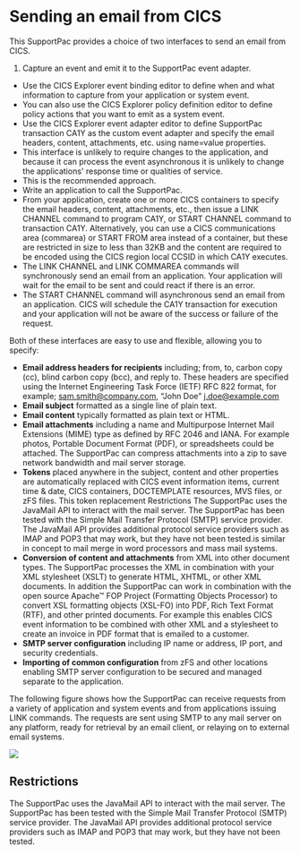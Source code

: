 # Sending an email from CICS
This SupportPac provides a choice of two interfaces to send an email from CICS.

1. Capture an event and emit it to the SupportPac event adapter.
 * Use the CICS Explorer event binding editor to define when and what information to capture from your application or system event.
 * You can also use the CICS Explorer policy definition editor to define policy actions that you want to emit as a system event.
 * Use the CICS Explorer event adapter editor to define SupportPac transaction CA1Y as the custom event adapter and specify the email headers, content, attachments, etc. using name=value properties.
 * This interface is unlikely to require changes to the application, and because it can process the event asynchronous it is unlikely to change the applications' response time or qualities of service.
 * This is the recommended approach.
* Write an application to call the SupportPac.
 * From your application, create one or more CICS containers to specify the email headers, content, attachments, etc., then issue a LINK CHANNEL command to program CA1Y, or START CHANNEL command to transaction CA1Y. Alternatively, you can use a CICS communications area (commarea) or START FROM area instead of a container, but these are restricted in size to less than 32KB and the content are required to be encoded using the CICS region local CCSID in which CA1Y executes.
 * The LINK CHANNEL and LINK COMMAREA commands will synchronously send an email from an application. Your application will wait for the email to be sent and could react if there is an error.
 * The START CHANNEL command will asynchronous send an email from an application. CICS will schedule the CA1Y transaction for execution and your application will not be aware of the success or failure of the request.

Both of these interfaces are easy to use and flexible, allowing you to specify:
* **Email address headers for recipients** including; from, to, carbon copy (cc), blind carbon copy (bcc), and reply to. These headers are specified using the Internet Engineering Task Force (IETF) RFC 822 format, for example; <sam.smith@company.com>, “John Doe” <j.doe@example.com>
* **Email subject** formatted as a single line of plain text.
* **Email content** typically formatted as plain text or HTML.
* **Email attachments** including a name and Multipurpose Internet Mail Extensions (MIME) type as defined by RFC 2046 and IANA. For example photos, Portable Document Format (PDF), or spreadsheets could be attached. The SupportPac can compress attachments into a zip to save network bandwidth and mail server storage.
* **Tokens** placed anywhere in the subject, content and other properties are automatically replaced with CICS event information items, current time & date, CICS containers, DOCTEMPLATE resources, MVS files, or zFS files. This token replacement Restrictions
The SupportPac uses the JavaMail API to interact with the mail server. The SupportPac has been tested with the Simple Mail Transfer Protocol (SMTP) service provider. The JavaMail API provides additional protocol service providers such as IMAP and POP3 that may work, but they have not been tested.is similar in concept to mail merge in word processors and mass mail systems.
* **Conversion of content and attachments** from XML into other document types. The SupportPac processes the XML in combination with your XML stylesheet (XSLT) to generate HTML, XHTML, or other XML documents. In addition the SupportPac can work in combination with the open source Apache™ FOP Project (Formatting Objects Processor) to convert XSL formatting objects (XSL-FO) into PDF, Rich Text Format (RTF), and other printed documents. For example this enables CICS event information to be combined with other XML and a stylesheet to create an invoice in PDF format that is emailed to a customer.
* **SMTP server configuration** including IP name or address, IP port, and security credentials.
* **Importing of common configuration** from zFS and other locations enabling SMTP server configuration to be secured and managed separate to the application.

The following figure shows how the SupportPac can receive requests from a variety of application and system events and from applications issuing LINK commands. The requests are sent using SMTP to any mail server on any platform, ready for retrieval by an email client, or relaying on to external email systems.

![](/assets/email.png)

## Restrictions
The SupportPac uses the JavaMail API to interact with the mail server. The SupportPac has been tested with the Simple Mail Transfer Protocol (SMTP) service provider. The JavaMail API provides additional protocol service providers such as IMAP and POP3 that may work, but they have not been tested.